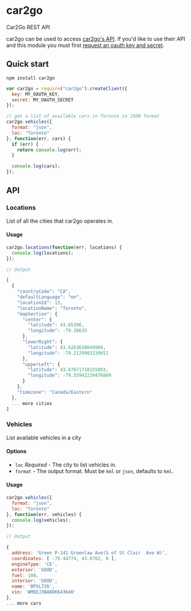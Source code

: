 # car2go

Car2Go REST API

car2go can be used to access [car2go's API](http://code.google.com/p/car2go/wiki/index_v2_1). If you'd like to use their API and this module you must first [request an oauth key and secret](http://code.google.com/p/car2go/wiki/oauth).

## Quick start

`npm install car2go`

```javascript
var car2go = require("car2go").createClient({
  key: MY_OAUTH_KEY,
  secret: MY_OAUTH_SECRET
});

// get a list of available cars in Toronto in JSON format
car2go.vehicles({
  format: "json",
  loc: "Toronto"
}, function(err, cars) {
  if (err) {
    return console.log(err);
  }

  console.log(cars);
});
```

## API

### Locations

List of all the cities that car2go operates in.

#### Usage

```javascript
car2go.locations(function(err, locations) {
  console.log(locations);
});

// Output

[
  {
    "countryCode": "CA",
    "defaultLanguage": "en",
    "locationId": 13,
    "locationName": "Toronto",
    "mapSection": {
      "center": {
        "latitude": 43.65396,
        "longitude": -79.38635
      },
      "lowerRight": {
        "latitude": 43.6263638049989,
        "longitude": -79.2129903230651
      },
      "upperLeft": {
        "latitude": 43.67671718155003,
        "longitude": -79.55942239476869
      }
    },
    "timezone": "Canada/Eastern"
  },
  ... more cities
]
```

### Vehicles

List available vehicles in a city

#### Options

* `loc` *Required* - The city to list vehicles in.
* `format` - The output format. Must be `kml` or `json`, defaults to `kml`.

#### Usage

```javascript
car2go.vehicles({
  format: "json",
  loc: "Toronto"
}, function(err, vehicles) {
  console.log(vehicles);
});

// Output

{
  address: 'Green P-141 Greenlaw Ave(S of St Clair  Ave W)',
  coordinates: [ -79.44774, 43.6762, 0 ],
  engineType: 'CE',
  exterior: 'GOOD',
  fuel: 100,
  interior: 'GOOD',
  name: 'BPXL726',
  vin: 'WMEEJ3BA8DK643640'
},
... more cars
```
